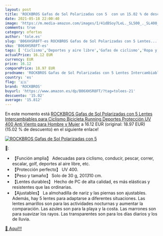 ```yaml
---
layout: post
title: 'ROCKBROS Gafas de Sol Polarizadas con 5  con un 15.02 % de descuento'
date: 2021-05-18 22:00:40
image: 'https://m.media-amazon.com/images/I/41dBSoy7LeL._SL500_._SL400_.jpg'
comments: true
category: ofertas
author: 'tole.es'
slug: 'B06XHSR8FT-es ROCKBROS Gafas de Sol Polarizadas con 5 Lentes...'
sku: 'B06XHSR8FT-es'
tags: [ 'Ciclismo','Deportes y aire libre','Gafas de ciclismo','Ropa y equipo para deportes','bicicleta','rockbros', ]
actualPrice: 16.12 EUR
currency: EUR
price: 16.12
comparePrice: 18.97 EUR
prodname: 'ROCKBROS Gafas de Sol Polarizadas con 5 Lentes Intercambiables para Ciclismo Bicicleta Running Deportes Protección UV 400 Anti Viento para Hombre y Mujer'
country: 'es'
flag: '🇪🇸'
brand: 'ROCKBROS'
buyurl: 'https://www.amazon.es/dp/B06XHSR8FT/?tag=tolees-21'
descuento: '15.02'
average: '15.812'
---
```


En este momento está [ROCKBROS Gafas de Sol Polarizadas con 5 Lentes Intercambiables para Ciclismo Bicicleta Running Deportes Protección UV 400 Anti Viento para Hombre y Mujer](https://www.amazon.es/dp/B06XHSR8FT/?tag=tolees-21) a 16.12 EUR (original: 18.97 EUR) (15.02 %  de descuento) en el siguiente enlace!

[![ROCKBROS Gafas de Sol Polarizadas con 5 ](https://m.media-amazon.com/images/I/41dBSoy7LeL._SL500_._SL400_.jpg)](https://www.amazon.es/dp/B06XHSR8FT/?tag=tolees-21)

🔎:

- 【Función amplia】 Adecuadas para ciclismo, conducir, pescar, correr, escalar, golf, deportes al aire libre, etc.
- 【Protección perfecto】 UV 400.
- 【Peso y tamaño】 Solo de 30 g, 20*13*10 cm.
- 【Lentes durables】 Hecho de PC de alta calidad, es más elásticas y resistentes que las ordinarias.
- 【Ajustables】 La almohadilla de nariz y las piernas son ajustables. Además, hay 5 lentes para adaptarse a diferentes situaciones. Las lentes amarillos son para las actividades nocturnas y aumentar la comparación. Las azules son para la playa y la costa. Las marrones son para suavizar los rayos. Las transparentes son para los días diarios y los de lluvia.

[🛒 Aquí!!!](https://www.amazon.es/dp/B06XHSR8FT/?tag=tolees-21)
